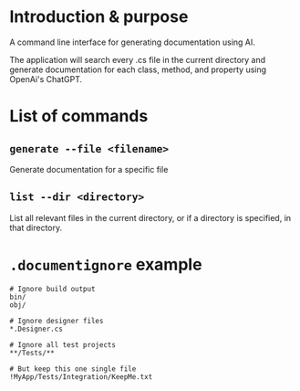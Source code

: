 # Introduction & purpose

A command line interface for generating documentation using AI.

The application will search every .cs file in the current directory and generate documentation for each class, method, and property using OpenAi's ChatGPT.

# List of commands

## `generate --file <filename>`
Generate documentation for a specific file

## `list --dir <directory>`
List all relevant files in the current directory, or if a directory is specified, in that directory.

# `.documentignore` example

``` plaintext
# Ignore build output
bin/
obj/

# Ignore designer files
*.Designer.cs

# Ignore all test projects
**/Tests/**

# But keep this one single file
!MyApp/Tests/Integration/KeepMe.txt

```